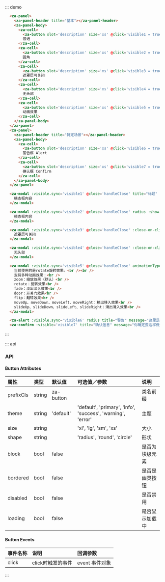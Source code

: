 <script>
export default {};
</script>

::: demo
```html
  <za-panel>
    <za-panel-header title="基本"></za-panel-header>
    <za-panel-body>
      <za-cell>
        <za-button slot='description' size='xs' @click='visible1 = true'>开启</za-button>
        普通
      </za-cell>
      <za-cell>
        <za-button slot='description' size='xs' @click='visible2 = true'>开启</za-button>
        圆角
      </za-cell>
      <za-cell>
        <za-button slot='description' size='xs' @click='visible3 = true'>开启</za-button>
        遮罩层可关闭
      </za-cell>
      <za-cell>
        <za-button slot='description' size='xs' @click='visible4 = true'>开启</za-button>
        无头部
      </za-cell>
      <za-cell>
        <za-button slot='description' size='xs' @click='visible5 = true'>开启</za-button>
        动画效果
      </za-cell>
    </za-panel-body>
  </za-panel>
  <za-panel>
    <za-panel-header title="特定场景"></za-panel-header>
    <za-panel-body>
      <za-cell>
        <za-button slot='description' size='xs' @click='visible6 = true' theme="warning">开启</za-button>
        警告框 Alert
      </za-cell>
      <za-cell>
        <za-button slot='description' size='xs' @click='visible7 = true' theme="warning">开启</za-button>
        确认框 Confirm
      </za-cell>
    </za-panel-body>
  </za-panel>

  <za-modal :visible.sync='visible1' @close='handleClose' title="标题" :show-close='true'>
    模态框内容
  </za-modal>

  <za-modal :visible.sync='visible2' @close='handleClose' radius :show-close='true'>
    模态框内容
  </za-modal>

  <za-modal :visible.sync='visible3' @close='handleClose' :close-on-click-modal='true' title="标题" :show-close='true' >
    遮罩层可关闭
  </za-modal>

  <za-modal :visible.sync='visible4' @close='handleClose' :close-on-click-modal='true'>
    无头部
  </za-modal>

  <za-modal :visible.sync='visible5' @close='handleClose' animationType="rotate" :close-on-click-modal='true' title="标题" :show-close='true'>
    当前使用的是rotate旋转效果。<br /><br />
    支持多种动画效果：<br />
    zoom：缩放效果（默认）<br />
    rotate：旋转效果<br />
    fade：淡出淡入效果<br />
    door：开关门效果<br />
    flip：翻转效果<br />
    moveUp、moveDown、moveLeft、moveRight：移出移入效果<br />
    slideUp、slideDown、slideLeft、slideRight：滑出滑入效果<br />
  </za-modal>

  <za-alert :visible.sync='visible6' radius title="警告" message="这里是警告信息" @close='handleClose'></za-alert>
  <za-confirm :visible='visible7' title="确认信息" message="你确定要这样做吗？" :ok='handleOk' :cancel='handleCancel'></za-confirm>
```
:::

::: api
### API

#### Button Attributes

| 属性 | 类型 | 默认值 | 可选值／参数 | 说明 |
| :--- | :--- | :--- | :--- | :--- |
| prefixCls | string | za-button | | 类名前缀 |
| theme | string | 'default' | 'default', 'primary', 'info', 'success', 'warning', 'error' | 主题 |
| size | string | | 'xl', 'lg', 'sm', 'xs' | 大小 |
| shape | string | | 'radius', 'round', 'circle' | 形状 |
| block | bool | false | | 是否为块级元素 |
| bordered | bool | false | | 是否是幽灵按钮 |
| disabled | bool | false | | 是否禁用 |
| loading | bool | false | | 是否显示加载中 |

#### Button Events

| 事件名称 | 说明 | 回调参数 |
| :--- | :--- | :--- |
| click | click时触发的事件 | event 事件对象 |

:::